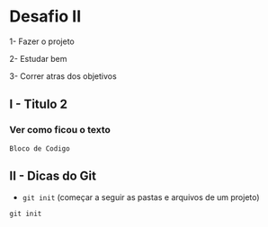 # Desafio II

1- Fazer o projeto 

2- Estudar bem

3- Correr atras dos objetivos

## I - Titulo 2

### Ver como ficou o texto 

```
Bloco de Codigo
```

## II - Dicas do Git

- `git init` (começar a seguir as pastas e arquivos de um projeto)

``` 
git init
```